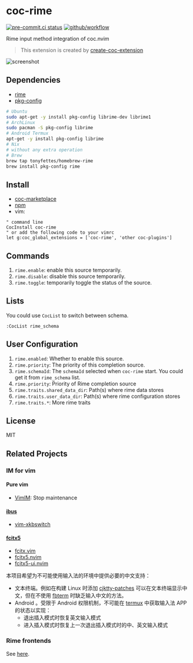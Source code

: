 # coc-rime

[![pre-commit.ci status](https://results.pre-commit.ci/badge/github/tonyfettes/coc-rime/master.svg)](https://results.pre-commit.ci/latest/github/tonyfettes/coc-rime/master)
[![github/workflow](https://github.com/tonyfettes/coc-rime/actions/workflows/main.yml/badge.svg)](https://github.com/tonyfettes/coc-rime/actions)

Rime input method integration of coc.nvim

> This extension is created by [create-coc-extension](https://github.com/fannheyward/create-coc-extension)

![screenshot](https://user-images.githubusercontent.com/29998228/111900984-6c20ef00-8a70-11eb-9920-4d9da5102a48.gif)

## Dependencies

- [rime](https://rime.im/)
- [pkg-config](http://pkg-config.freedesktop.org/)

```sh
# Ubuntu
sudo apt-get -y install pkg-config librime-dev librime1
# ArchLinux
sudo pacman -S pkg-config librime
# Android Termux
apt-get -y install pkg-config librime
# Nix
# without any extra operation
# Brew
brew tap tonyfettes/homebrew-rime
brew install pkg-config rime
```

## Install

- [coc-marketplace](https://github.com/fannheyward/coc-marketplace)
- [npm](https://www.npmjs.com/package/coc-rime)
- vim:

```vim
" command line
CocInstall coc-rime
" or add the following code to your vimrc
let g:coc_global_extensions = ['coc-rime', 'other coc-plugins']
```

## Commands

1. `rime.enable`: enable this source temporarily.
2. `rime.disable`: disable this source temporarily.
3. `rime.toggle`: temporarily toggle the status of the source.

## Lists

You could use `CocList` to switch between schema.

```vim
:CocList rime_schema
```

## User Configuration

1. `rime.enabled`: Whether to enable this source.
2. `rime.priority`: The priority of this completion source.
3. `rime.schemaId`: The `schemaId` selected when `coc-rime` start.
   You could get it from `rime_schema` list.
4. `rime.priority`: Priority of Rime completion source
5. `rime.traits.shared_data_dir`: Path(s) where rime data stores
6. `rime.traits.user_data_dir`: Path(s) where rime configuration stores
7. `rime.traits.*`: More rime traits

## License

MIT

## Related Projects

### IM for vim

#### Pure vim

- [VimIM](https://github.com/vim-scripts/VimIM): Stop maintenance

#### [ibus](https://github.com/ibus/ibus)

- [vim-xkbswitch](https://github.com/lyokha/vim-xkbswitch)

#### [fcitx5](https://github.com/fcitx/fcitx5)

- [fcitx.vim](https://github.com/lilydjwg/fcitx.vim)
- [fcitx5.nvim](https://github.com/tonyfettes/fcitx5.nvim)
- [fcitx5-ui.nvim](https://github.com/black-desk/fcitx5-ui.nvim)

本项目希望为不可能使用输入法的环境中提供必要的中文支持：

- 文本终端。例如在构建 Linux 时添加
  [cjktty-patches](https://github.com/zhmars/cjktty-patches)
  可以在文本终端显示中文，但在不使用 [fbterm](https://github.com/sfzhi/fbterm)
  时缺乏输入中文的方法。
- Android 。受限于 Android 权限机制，不可能在
  [termux](https://github.com/termux/termux-app) 中获取输入法 APP
  的状态以实现：
  - 退出插入模式时恢复英文输入模式
  - 进入插入模式时恢复上一次退出插入模式时的中、英文输入模式

### Rime frontends

See [here](https://github.com/osfans/trime/wiki/Rime%E5%89%8D%E7%AB%AF%E6%B1%87%E6%80%BB).

